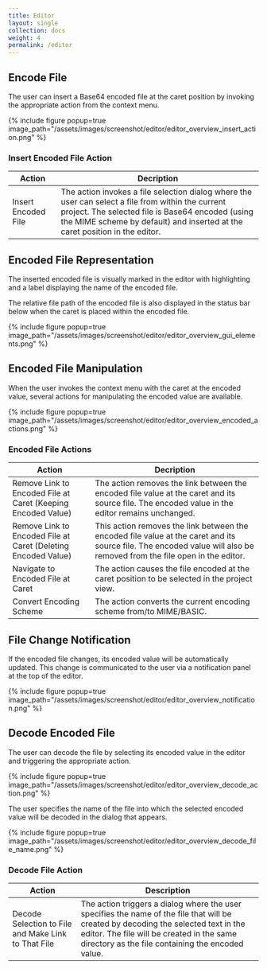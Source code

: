 ```yaml
---
title: Editor
layout: single
collection: docs
weight: 4
permalink: /editor
---
```


## Encode File

The user can insert a Base64 encoded file at the caret position by invoking the appropriate action from the context
menu.

{% include figure popup=true image_path="/assets/images/screenshot/editor/editor_overview_insert_action.png" %}

### Insert Encoded File Action

| Action              | Decription                                                                                                                                                                                                                            |
|---------------------|---------------------------------------------------------------------------------------------------------------------------------------------------------------------------------------------------------------------------------------|
| Insert Encoded File | The action invokes a file selection dialog where the user can select a file from within the current project. The selected file is Base64 encoded (using the MIME scheme by default) and inserted at the caret position in the editor. |

## Encoded File Representation

The inserted encoded file is visually marked in the editor with highlighting and a label displaying the name of the
encoded file.

The relative file path of the encoded file is also displayed in the status bar below when the caret is placed within the
encoded file.

{% include figure popup=true image_path="/assets/images/screenshot/editor/editor_overview_gui_elements.png" %}

## Encoded File Manipulation

When the user invokes the context menu with the caret at the encoded value, several actions for manipulating the encoded
value are available.

{% include figure popup=true image_path="/assets/images/screenshot/editor/editor_overview_encoded_actions.png" %}

### Encoded File Actions

| Action                                                        | Decription                                                                                                                                                             |
|---------------------------------------------------------------|------------------------------------------------------------------------------------------------------------------------------------------------------------------------|
| Remove Link to Encoded File at Caret (Keeping Encoded Value)  | The action removes the link between the encoded file value at the caret and its source file. The encoded value in the editor remains unchanged.                        |
| Remove Link to Encoded File at Caret (Deleting Encoded Value) | This action removes the link between the encoded file value at the caret and its source file. The encoded value will also be removed from the file open in the editor. |
| Navigate to Encoded File at Caret                             | The action causes the file encoded at the caret position to be selected in the project view.                                                                           |
| Convert Encoding Scheme                                       | The action converts the current encoding scheme from/to MIME/BASIC.                                                                                                    |

## File Change Notification

If the encoded file changes, its encoded value will be automatically updated. This change is communicated to the user
via a notification panel at the top of the editor.

{% include figure popup=true image_path="/assets/images/screenshot/editor/editor_overview_notification.png" %}

## Decode Encoded File

The user can decode the file by selecting its encoded value in the editor and triggering the appropriate action.

{% include figure popup=true image_path="/assets/images/screenshot/editor/editor_overview_decode_action.png" %}

The user specifies the name of the file into which the selected encoded value will be decoded in the dialog that
appears.

{% include figure popup=true image_path="/assets/images/screenshot/editor/editor_overview_decode_file_name.png" %}

### Decode File Action

| Action                                              | Description                                                                                                                                                                                                                           |
|-----------------------------------------------------|---------------------------------------------------------------------------------------------------------------------------------------------------------------------------------------------------------------------------------------|
| Decode Selection to File and Make Link to That File | The action triggers a dialog where the user specifies the name of the file that will be created by decoding the selected text in the editor. The file will be created in the same directory as the file containing the encoded value. |




